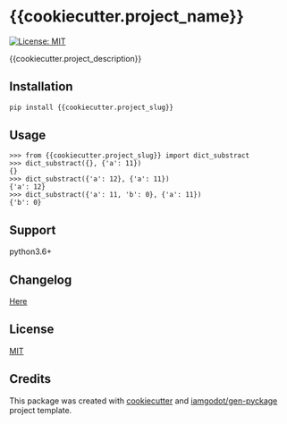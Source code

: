 # {{cookiecutter.project_name}}

[![License: MIT](https://img.shields.io/badge/License-MIT-blue.svg)](LICENSE)

{{cookiecutter.project_description}}

## Installation

```bash
pip install {{cookiecutter.project_slug}}
```

## Usage

```
>>> from {{cookiecutter.project_slug}} import dict_substract
>>> dict_substract({}, {'a': 11})
{}
>>> dict_substract({'a': 12}, {'a': 11})
{'a': 12}
>>> dict_substract({'a': 11, 'b': 0}, {'a': 11})
{'b': 0}
```

## Support

python3.6+

## Changelog

[Here](docs/CHANGELOG.md)

## License

[MIT](docs/LICENSE)

## Credits

This package was created with [cookiecutter](https://github.com/audreyr/cookiecutter) and [iamgodot/gen-pyckage](https://github.com/iamgodot/gen-pyckage) project template.
